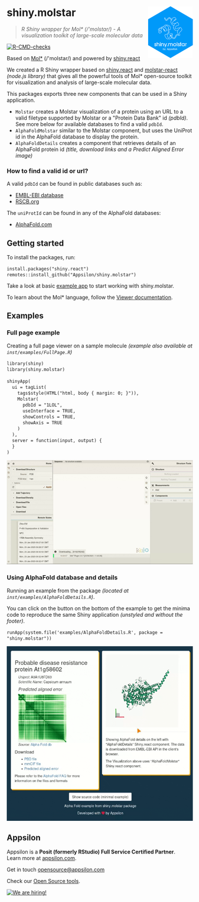 # shiny.molstar <a href="https://appsilon.github.io/shiny.molstar/"><img src="man/figures/logo.svg" align="right" alt="data.validator logo" style="height: 140px;"></a>

> _R Shiny wrapper for Mol* (/'molstar/) - A visualization toolkit of large-scale molecular data_

<!-- badges: start -->
[![R-CMD-checks](https://github.com/Appsilon/shiny.molstar/actions/workflows/ci.yml/badge.svg)](https://github.com/Appsilon/shiny.molstar/actions/workflows/ci.yml)
<!-- badges: end -->

Based on [Mol*](https://molstar.org) (/'molstar/) and powered by [shiny.react](https://appsilon.github.io/shiny.react/)

We created a R Shiny wrapper based on [shiny.react](https://appsilon.github.io/shiny.react/) and [molstar-react](https://www.npmjs.com/package/molstar-react) _(node.js library)_ that gives all the powerful tools of Mol* open-source toolkit for visualization and analysis of large-scale molecular data.

This packages exports three new components that can be used in a Shiny application.

* `Molstar` creates a Molstar visualization of a protein using an URL to a valid filetype supported by Molstar or a "Protein Data Bank" id _(pdbId)_. See more below for available databases to find a valid `pdbId`.
* `AlphaFoldMolstar` similar to the Molstar component, but uses the UniProt id in the AlphaFold database to display the protein.
* `AlphaFoldDetails` creates a component that retrieves details of an AlphaFold protein id _(title, download links and a Predict Aligned Error image)_

### How to find a valid id or url?

A valid `pdbId` can be found in public databases such as:

* [EMBL-EBI database](https://www.ebi.ac.uk/pdbe/entry/search/index/)
* [RSCB.org](https://www.rcsb.org/)

The `uniProtId` can be found in any of the AlphaFold databases:

* [AlphaFold.com](https://alphafold.com/)

## Getting started

To install the packages, run:

```{R}
install.packages("shiny.react")
remotes::install_github("Appsilon/shiny.molstar")
```

Take a look at basic [example app](https://github.com/Appsilon/shiny.molstar/blob/main/inst/examples/Minimal.R) to start working with shiny.molstar.

To learn about the Mol* language, follow the [Viewer documentation](https://molstar.org/viewer-docs/).

## Examples

### Full page example

Creating a full page viewer on a sample molecule _(example also available at `inst/examples/FullPage.R`)_

```
library(shiny)
library(shiny.molstar)

shinyApp(
  ui = tagList(
    tags$style(HTML("html, body { margin: 0; }")),
    Molstar(
      pdbId = "1LOL",
      useInterface = TRUE,
      showControls = TRUE,
      showAxis = TRUE
    )
  ),
  server = function(input, output) {
  }
)
```

![Full page example](man/examples/example.gif)

### Using AlphaFold database and details

Running an example from the package _(located at `inst/examples/AlphaFoldDetails.R`)_.

You can click on the button on the bottom of the example to get the minima code to 
reproduce the same Shiny application _(unstyled and without the footer)_.

```
runApp(system.file('examples/AlphaFoldDetails.R', package = "shiny.molstar"))
```

![AlphaFold with details](man/examples/example2.gif)

## Appsilon

<img src="https://avatars0.githubusercontent.com/u/6096772" align="right" alt="" width="6%" />

Appsilon is a **Posit (formerly RStudio) Full Service Certified Partner**.<br/>
Learn more
at [appsilon.com](https://appsilon.com).

Get in touch [opensource@appsilon.com](mailto:opensource@appsilon.com)

Check our [Open Source tools](https://shiny.tools).

<a href = "https://appsilon.com/careers/" target="_blank"><img src="http://d2v95fjda94ghc.cloudfront.net/hiring.png" alt="We are hiring!"/></a>
